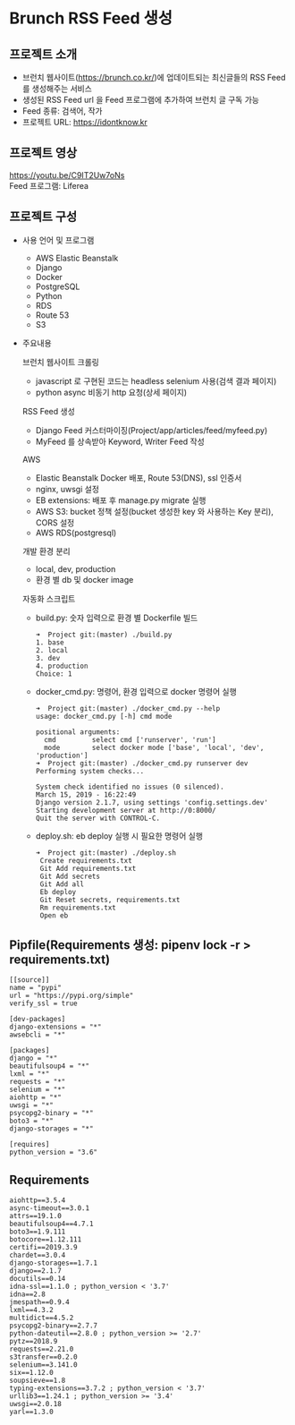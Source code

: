 # Brunch RSS Feed 생성

## 프로젝트 소개

- 브런치 웹사이트(https://brunch.co.kr/)에 업데이트되는 최신글들의 RSS Feed 를 생성해주는 서비스
- 생성된 RSS Feed url 을 Feed 프로그램에 추가하여 브런치 글 구독 가능
- Feed 종류: 검색어, 작가
- 프로젝트 URL: https://idontknow.kr

## 프로젝트 영상

https://youtu.be/C9IT2Uw7oNs  
Feed 프로그램: Liferea

## 프로젝트 구성

- 사용 언어 및 프로그램 
	- AWS Elastic Beanstalk
	- Django
	- Docker
	- PostgreSQL
	- Python
	- RDS
	- Route 53
	- S3
	
- 주요내용

	브런치 웹사이트 크롤링

	- javascript 로 구현된 코드는 headless selenium 사용(검색 결과 페이지)
	- python async 비동기 http 요청(상세 페이지)
	
	RSS Feed 생성
	
	- Django Feed 커스터마이징(Project/app/articles/feed/myfeed.py)
	- MyFeed 를 상속받아 Keyword, Writer Feed 작성
	
	AWS
	
	- Elastic Beanstalk Docker 배포, Route 53(DNS), ssl 인증서
	- nginx, uwsgi 설정
	- EB extensions: 배포 후 manage.py migrate 실행
	- AWS S3: bucket 정책 설정(bucket 생성한 key 와 사용하는 Key 분리), CORS 설정
	- AWS RDS(postgresql)
	
	개발 환경 분리
	
	- local, dev, production
	- 환경 별 db 및 docker image
	
	자동화 스크립트
	
	- build.py: 숫자 입력으로 환경 별 Dockerfile 빌드
		```
		➜  Project git:(master) ./build.py
		1. base
		2. local
		3. dev
		4. production
		Choice: 1
		```
	- docker_cmd.py: 명령어, 환경 입력으로 docker 명령어 실행
		```
		➜  Project git:(master) ./docker_cmd.py --help
		usage: docker_cmd.py [-h] cmd mode

		positional arguments:
		  cmd         select cmd ['runserver', 'run']
		  mode        select docker mode ['base', 'local', 'dev', 'production']
		➜  Project git:(master) ./docker_cmd.py runserver dev 
		Performing system checks...

		System check identified no issues (0 silenced).
		March 15, 2019 - 16:22:49
		Django version 2.1.7, using settings 'config.settings.dev'
		Starting development server at http://0:8000/
		Quit the server with CONTROL-C.
		```
	- deploy.sh: eb deploy 실행 시 필요한 명령어 실행
		```
		➜  Project git:(master) ./deploy.sh 
		 Create requirements.txt
		 Git Add requirements.txt
		 Git Add secrets
		 Git Add all
		 Eb deploy
		 Git Reset secrets, requirements.txt
		 Rm requirements.txt
		 Open eb
		```

## Pipfile(Requirements 생성: pipenv lock -r > requirements.txt)

```
[[source]]
name = "pypi"
url = "https://pypi.org/simple"
verify_ssl = true

[dev-packages]
django-extensions = "*"
awsebcli = "*"

[packages]
django = "*"
beautifulsoup4 = "*"
lxml = "*"
requests = "*"
selenium = "*"
aiohttp = "*"
uwsgi = "*"
psycopg2-binary = "*"
boto3 = "*"
django-storages = "*"

[requires]
python_version = "3.6"
```
	
## Requirements

```
aiohttp==3.5.4
async-timeout==3.0.1
attrs==19.1.0
beautifulsoup4==4.7.1
boto3==1.9.111
botocore==1.12.111
certifi==2019.3.9
chardet==3.0.4
django-storages==1.7.1
django==2.1.7
docutils==0.14
idna-ssl==1.1.0 ; python_version < '3.7'
idna==2.8
jmespath==0.9.4
lxml==4.3.2
multidict==4.5.2
psycopg2-binary==2.7.7
python-dateutil==2.8.0 ; python_version >= '2.7'
pytz==2018.9
requests==2.21.0
s3transfer==0.2.0
selenium==3.141.0
six==1.12.0
soupsieve==1.8
typing-extensions==3.7.2 ; python_version < '3.7'
urllib3==1.24.1 ; python_version >= '3.4'
uwsgi==2.0.18
yarl==1.3.0

```
